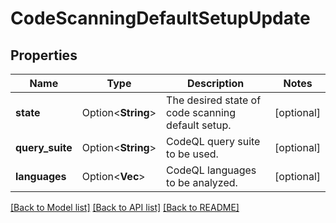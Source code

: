 # CodeScanningDefaultSetupUpdate

## Properties

Name | Type | Description | Notes
------------ | ------------- | ------------- | -------------
**state** | Option<**String**> | The desired state of code scanning default setup. | [optional]
**query_suite** | Option<**String**> | CodeQL query suite to be used. | [optional]
**languages** | Option<**Vec<String>**> | CodeQL languages to be analyzed. | [optional]

[[Back to Model list]](../README.md#documentation-for-models) [[Back to API list]](../README.md#documentation-for-api-endpoints) [[Back to README]](../README.md)


